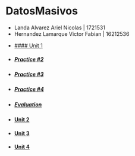 # DatosMasivos
* Landa Alvarez Ariel Nicolas | 1721531
* Hernandez Lamarque Victor Fabian | 16212536

-  [#### Unit 1](https://github.com/nicolas2589/DatosMasivos/tree/Unidad_1/Unit_1)
  - ##### [Practice #2](https://github.com/nicolas2589/DatosMasivos/tree/Unidad_1/Unit_1/Practices/Practice_2)
  - ##### [Practice #3](https://github.com/nicolas2589/DatosMasivos/tree/Unidad_1/Unit_1/Practices/Practice_3)
  - ##### [Practice #4](https://github.com/nicolas2589/DatosMasivos/tree/Unidad_1/Unit_1/Practices/Practice_4)
  - ##### [Evaluation](https://github.com/nicolas2589/DatosMasivos/tree/Unidad_1/Unit_1/Evaluation)

- #### [Unit 2](https://github.com/nicolas2589/DatosMasivos/tree/Unidad_1/Unit_2)
- #### [Unit 3](https://github.com/nicolas2589/DatosMasivos/tree/Unidad_1/Unit_3)
- #### [Unit 4](https://github.com/nicolas2589/DatosMasivos/tree/Unidad_1/Unit_4)
